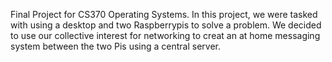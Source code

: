 Final Project for CS370 Operating Systems. In this project, we were tasked with using a desktop and two Raspberrypis to solve a problem. We decided to use our collective interest for networking to creat an at home messaging system between the two Pis using a central server.

